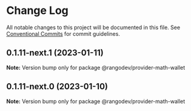 # Change Log

All notable changes to this project will be documented in this file.
See [Conventional Commits](https://conventionalcommits.org) for commit guidelines.

## 0.1.11-next.1 (2023-01-11)

**Note:** Version bump only for package @rangodev/provider-math-wallet

## 0.1.11-next.0 (2023-01-10)

**Note:** Version bump only for package @rangodev/provider-math-wallet
